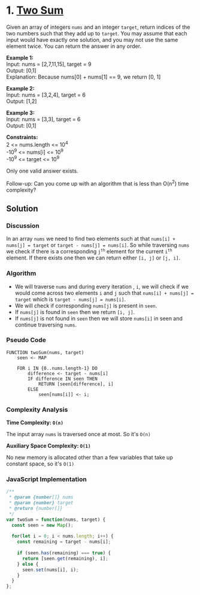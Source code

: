 # 1. [Two Sum](https://leetcode.com/problems/two-sum/)

Given an array of integers `nums` and an integer `target`, return indices of the two numbers such that they add up to `target`.
You may assume that each input would have exactly one solution, and you may not use the same element twice.
You can return the answer in any order.

**Example 1:**  
Input: nums = [2,7,11,15], target = 9  
Output: [0,1]  
Explanation: Because nums[0] + nums[1] == 9, we return [0, 1]

**Example 2:**  
Input: nums = [3,2,4], target = 6  
Output: [1,2]

**Example 3:**  
Input: nums = [3,3], target = 6  
Output: [0,1]  

**Constraints:**  
2 <= nums.length <= 10<sup>4</sup>  
-10<sup>9</sup> <= nums[i] <= 10<sup>9</sup>  
-10<sup>9</sup> <= target <= 10<sup>9</sup>

Only one valid answer exists.

Follow-up: Can you come up with an algorithm that is less than O(n<sup>2</sup>) time complexity?

## Solution

### Discussion

In an array `nums` we need to find two elements such at that `nums[i] + nums[j] = target` or `target - nums[j] = nums[i]`. So while traversing `nums` we check if there is a corresponding <code>j<sup>th</sup></code> element for the current <code>i<sup>th</sup></code> element. If there exists one then we can return either `[i, j]` or `[j, i]`.

### Algorithm

- We will traverse `nums` and during every iteration , `i`, we will check if we would come across two elements `i` and `j` such that  `nums[i] + nums[j] = target` which is `target - nums[j] = nums[i]`.
- We will check if corresponding `nums[j]` is present in `seen`.
- If `nums[j]` is found in `seen` then we return `[i, j]`.
- If `nums[j]` is not found in `seen` then we will store `nums[i]` in seen and continue traversing `nums`.

### Pseudo Code

```
FUNCTION twoSum(nums, target)
	seen <- MAP
	
	FOR i IN {0..nums.length-1} DO
		difference <- target - nums[i]
		IF difference IN seen THEN
			RETURN [seen[difference], i]
		ELSE
			seen[nums[i]] <- i;
```

### Complexity Analysis

**Time Complexity: `O(n)`**

The input array `nums` is traversed once at most. So it's `O(n)`

**Auxiliary Space Complexity: `O(1)`**

No new memory is allocated other than a few variables that take up constant space, so it's `O(1)`

### JavaScript Implementation

```js
/**
 * @param {number[]} nums
 * @param {number} target
 * @return {number[]}
 */
var twoSum = function(nums, target) {
  const seen = new Map();
  
  for(let i = 0; i < nums.length; i++) {
    const remaining = target - nums[i];
    
    if (seen.has(remaining) === true) {
      return [seen.get(remaining), i];
    } else {
      seen.set(nums[i], i);
    }
  }
};
```
